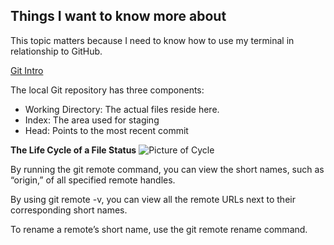 ## Things I want to know more about

This topic matters because I need to know how to use my terminal in relationship to GitHub.

[Git Intro](https://blog.udemy.com/git-tutorial-a-comprehensive-guide/)

The local Git repository has three components:

* Working Directory: The actual files reside here.
* Index: The area used for staging
* Head: Points to the most recent commit

**The Life Cycle of a File Status**
![Picture of Cycle](https://blog.udemy.com/wp-content/uploads/2015/08/image006.png)

By running the git remote command, you can view the short names, such as “origin,” of all specified remote handles.

By using git remote -v, you can view all the remote URLs next to their corresponding short names.

To rename a remote’s short name, use the git remote rename command.